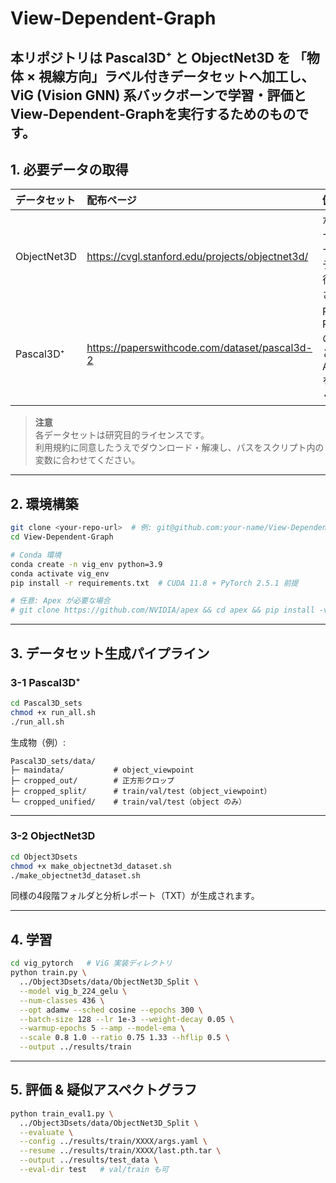 # View-Dependent-Graph

本リポジトリは Pascal3D⁺ と ObjectNet3D を  「物体 × 視線方向」ラベル付きデータセットへ加工し、  
ViG (Vision GNN) 系バックボーンで学習・評価とView-Dependent-Graphを実行するためのものです。
---

## 1. 必要データの取得

| データセット | 配布ページ | 備考 |
| :--- | :--- | :--- |
| ObjectNet3D | https://cvgl.stanford.edu/projects/objectnet3d/ | からアノテーションデータと画像データを取得してください |
| Pascal3D⁺ | https://paperswithcode.com/dataset/pascal3d-2 | Pascal3D+ Release 1.1 の Images と Annotations を取得してください |

> **注意**  
> 各データセットは研究目的ライセンスです。  
> 利用規約に同意したうえでダウンロード・解凍し、パスをスクリプト内の変数に合わせてください。

---

## 2. 環境構築

```bash
git clone <your-repo-url>  # 例: git@github.com:your-name/View-Dependent-Graph.git
cd View-Dependent-Graph

# Conda 環境
conda create -n vig_env python=3.9
conda activate vig_env
pip install -r requirements.txt  # CUDA 11.8 + PyTorch 2.5.1 前提

# 任意: Apex が必要な場合
# git clone https://github.com/NVIDIA/apex && cd apex && pip install -v . && cd ..
```

---

## 3. データセット生成パイプライン

### 3-1 Pascal3D⁺

```bash
cd Pascal3D_sets
chmod +x run_all.sh
./run_all.sh
```

生成物（例）:

```
Pascal3D_sets/data/
├─ maindata/           # object_viewpoint
├─ cropped_out/        # 正方形クロップ
├─ cropped_split/      # train/val/test（object_viewpoint）
└─ cropped_unified/    # train/val/test（object のみ）
```

---

### 3-2 ObjectNet3D

```bash
cd Object3Dsets
chmod +x make_objectnet3d_dataset.sh
./make_objectnet3d_dataset.sh
```

同様の4段階フォルダと分析レポート（TXT）が生成されます。

---

## 4. 学習

```bash
cd vig_pytorch   # ViG 実装ディレクトリ
python train.py \
  ../Object3Dsets/data/ObjectNet3D_Split \
  --model vig_b_224_gelu \
  --num-classes 436 \
  --opt adamw --sched cosine --epochs 300 \
  --batch-size 128 --lr 1e-3 --weight-decay 0.05 \
  --warmup-epochs 5 --amp --model-ema \
  --scale 0.8 1.0 --ratio 0.75 1.33 --hflip 0.5 \
  --output ../results/train
```

---

## 5. 評価 & 疑似アスペクトグラフ

```bash
python train_eval1.py \
  ../Object3Dsets/data/ObjectNet3D_Split \
  --evaluate \
  --config ../results/train/XXXX/args.yaml \
  --resume ../results/train/XXXX/last.pth.tar \
  --output ../results/test_data \
  --eval-dir test   # val/train も可
```
